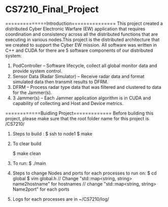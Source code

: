 # CS7210_Final_Project
==============Introduction===============
This project created a distributed Cyber Electronic Warfare (EW) application that requires coordination and consistency across all the distributed functions that are executing in various nodes.This project is the distributed architecture that we created to support the Cyber EW mission.
All software was written in C++ and CUDA for there are 5 software components of our distributed system:
1.	PodController – Software lifecycle, collect all global monitor data and provide system control.
2.	Sensor Data (Radar Simulator) – Receive radar data and format simulated data then transmit results to DFRM.
3.	DFRM – Process radar type data that was filtered and clustered to data for the Jammer(s).
4.	3 Jammer(s) – Each Jammer application algorithm is in CUDA and capability of collecting and Host and Device  metrics.

============Buidling Project=============
Before building this project, please make sure that the root folder name for this project is /CS7210/

1. Steps to build :
  	$ ssh to node1
  	$ make

3. To clear build
	
	$ make clean

4. To run:
  	$ ./main 

5. Steps to change Nodes and ports for each processes to run on:
	$ cd global
	$ vim global.h
	// Change "std::map<string, string> name2hostname"  for hostnames
	// change "std::map<string, string> Name2port" for each ports

6. Logs for each processes are in ~/CS7210/log/
